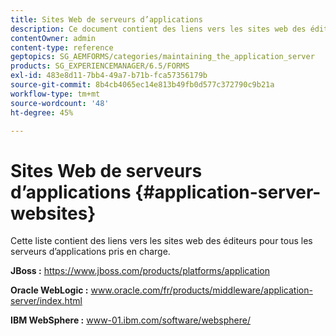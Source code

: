 ```yaml
---
title: Sites Web de serveurs d’applications
description: Ce document contient des liens vers les sites web des éditeurs pour tous les serveurs d’applications pris en charge.
contentOwner: admin
content-type: reference
geptopics: SG_AEMFORMS/categories/maintaining_the_application_server
products: SG_EXPERIENCEMANAGER/6.5/FORMS
exl-id: 483e8d11-7bb4-49a7-b71b-fca57356179b
source-git-commit: 8b4cb4065ec14e813b49fb0d577c372790c9b21a
workflow-type: tm+mt
source-wordcount: '48'
ht-degree: 45%

---
```


# Sites Web de serveurs d’applications {#application-server-websites}

Cette liste contient des liens vers les sites web des éditeurs pour tous les serveurs d’applications pris en charge.

**JBoss :** https://www.jboss.com/products/platforms/application

**Oracle WebLogic :** www.oracle.com/fr/products/middleware/application-server/index.html

**IBM WebSphere :** www-01.ibm.com/software/websphere/
